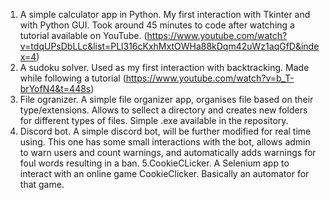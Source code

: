 1. A simple calculator app in Python. My first interaction with Tkinter and with Python GUI.
Took around 45 minutes to code after watching a tutorial available on YouTube. (https://www.youtube.com/watch?v=tdqUPsDbLLc&list=PLl316cKxhMxtOWHa88kDqm42uWz1aqGfD&index=4)
2. A sudoku solver. Used as my first interaction with backtracking. Made while following a tutorial (https://www.youtube.com/watch?v=b_T-brYofN4&t=448s)
3. File ogranizer. A simple file organizer app, organises file based on their type/extensions. Allows to sellect a directory and creates new folders for different types of files. Simple .exe available in the repository.
4. Discord bot. A simple discord bot, will be further modified for real time using. This one has some small interactions with the bot, allows admin to warn users and count warnings, and automatically adds warnings for foul words resulting in a ban. 
5.CookieCLicker. A Selenium app to interact with an online game CookieClicker. Basically an automator for that game. 
